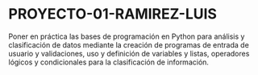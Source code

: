 # PROYECTO-01-RAMIREZ-LUIS
Poner en práctica las bases de programación en Python para análisis y 
clasificación de datos mediante la creación de programas de entrada de 
usuario y validaciones, uso y definición de variables y listas, 
operadores lógicos y condicionales para la clasificación de información.
